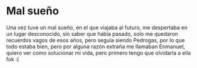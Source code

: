 # Mal sueño

Una vez tuve un mal sueño,
en el que viajaba al futuro,
me despertaba en un lugar desconocido,
sin saber que había pasado,
solo me quedaron recuerdos vagos de esos años,
pero seguía siendo Pedrogas,
por lo que todo estaba bien,
pero por alguna razón extraña me llamaban Enmanuel,
quiero ver como solucionar mi vida,
pero primero tengo que olvidarla a ella fok :(